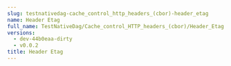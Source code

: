 ```yaml
---
slug: testnativedag-cache_control_http_headers_(cbor)-header_etag
name: Header Etag
full_name: TestNativeDag/Cache_control_HTTP_headers_(cbor)/Header_Etag
versions:
  - dev-44b0eaa-dirty
  - v0.0.2
title: Header Etag
---
```


